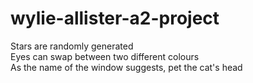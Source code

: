 # wylie-allister-a2-project
Stars are randomly generated <br>
Eyes can swap between two different colours <br>
As the name of the window suggests, pet the cat's head
